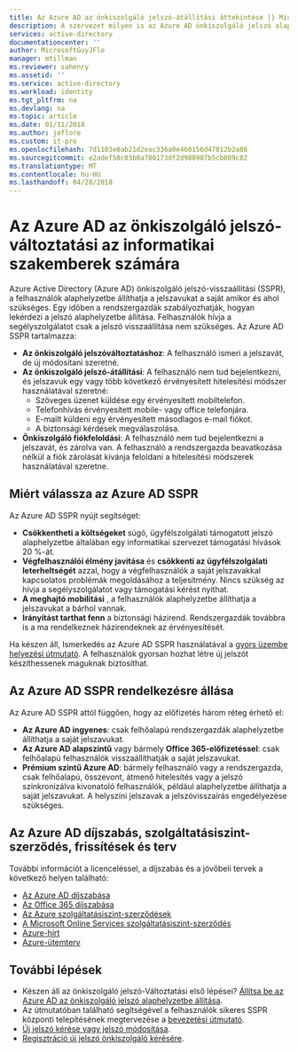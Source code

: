 ```yaml
---
title: Az Azure AD az önkiszolgáló jelszó-átállítási áttekintése |} Microsoft Docs
description: A szervezet milyen is az Azure AD önkiszolgáló jelszó alaphelyzetbe állítása do?
services: active-directory
documentationcenter: ''
author: MicrosoftGuyJFlo
manager: mtillman
ms.reviewer: sahenry
ms.assetid: ''
ms.service: active-directory
ms.workload: identity
ms.tgt_pltfrm: na
ms.devlang: na
ms.topic: article
ms.date: 01/11/2018
ms.author: joflore
ms.custom: it-pro
ms.openlocfilehash: 7d1103e0ab21d2eac336a0e460156d47012b2a86
ms.sourcegitcommit: e2adef58c03b0a780173df2d988907b5cb809c82
ms.translationtype: MT
ms.contentlocale: hu-HU
ms.lasthandoff: 04/28/2018
---
```

# <a name="azure-ad-self-service-password-reset-for-the-it-professional"></a>Az Azure AD az önkiszolgáló jelszó-változtatási az informatikai szakemberek számára

Azure Active Directory (Azure AD) önkiszolgáló jelszó-visszaállítási (SSPR), a felhasználók alaphelyzetbe állíthatja a jelszavukat a saját amikor és ahol szükséges. Egy időben a rendszergazdák szabályozhatják, hogyan lekérdezi a jelszó alaphelyzetbe állítása. Felhasználók hívja a segélyszolgálatot csak a jelszó visszaállítása nem szükséges. Az Azure AD SSPR tartalmazza:

* **Az önkiszolgáló jelszóváltoztatáshoz**: A felhasználó ismeri a jelszavát, de új módosítani szeretné.
* **Az önkiszolgáló jelszó-átállítási**: A felhasználó nem tud bejelentkezni, és jelszavuk egy vagy több következő érvényesített hitelesítési módszer használatával szeretné:
   * Szöveges üzenet küldése egy érvényesített mobiltelefon.
   * Telefonhívás érvényesített mobile- vagy office telefonjára.
   * E-mailt küldeni egy érvényesített másodlagos e-mail fiókot.
   * A biztonsági kérdések megválaszolása.
* **Önkiszolgáló fiókfeloldási**: A felhasználó nem tud bejelentkezni a jelszavát, és zárolva van. A felhasználó a rendszergazda beavatkozása nélkül a fiók zárolását kívánja feloldani a hitelesítési módszerek használatával szeretne.

## <a name="why-choose-azure-ad-sspr"></a>Miért válassza az Azure AD SSPR

Az Azure AD SSPR nyújt segítséget:

* **Csökkentheti a költségeket** súgó, ügyfélszolgálati támogatott jelszó alaphelyzetbe általában egy informatikai szervezet támogatási hívások 20 %-át. 
* **Végfelhasználói élmény javítása** és **csökkenti az ügyfélszolgálati leterheltségét** azzal, hogy a végfelhasználók a saját jelszavakkal kapcsolatos problémák megoldásához a teljesítmény. Nincs szükség az hívja a segélyszolgálatot vagy támogatási kérést nyithat.
* **A meghajtó mobilitási** , a felhasználók alaphelyzetbe állíthatja a jelszavukat a bárhol vannak.
* **Irányítást tarthat fenn** a biztonsági házirend. Rendszergazdák továbbra is a ma rendelkeznek házirendeknek az érvényesítését.

Ha készen áll, Ismerkedés az Azure AD SSPR használatával a [gyors üzembe helyezési útmutató](quickstart-sspr.md). A felhasználók gyorsan hozhat létre új jelszót készíthessenek maguknak biztosíthat.

## <a name="azure-ad-sspr-availability"></a>Az Azure AD SSPR rendelkezésre állása

Az Azure AD SSPR attól függően, hogy az előfizetés három réteg érhető el:

* **Az Azure AD ingyenes**: csak felhőalapú rendszergazdák alaphelyzetbe állíthatja a saját jelszavukat.
* **Az Azure AD alapszintű** vagy bármely **Office 365-előfizetéssel**: csak felhőalapú felhasználók visszaállíthatják a saját jelszavukat.
* **Prémium szintű Azure AD**: bármely felhasználó vagy a rendszergazda, csak felhőalapú, összevont, átmenő hitelesítés vagy a jelszó szinkronizálva kivonatoló felhasználók, például alaphelyzetbe állíthatja a saját jelszavukat. A helyszíni jelszavak a jelszóvisszaírás engedélyezése szükséges.

## <a name="azure-ad-pricing-sla-updates-and-roadmap"></a>Az Azure AD díjszabás, szolgáltatásiszint-szerződés, frissítések és terv

További információt a licenceléssel, a díjszabás és a jövőbeli tervek a következő helyen található:

* [Az Azure AD díjszabása](https://azure.microsoft.com/pricing/details/active-directory/)
* [Az Office 365 díjszabása](https://products.office.com/compare-all-microsoft-office-products?tab=2)
* [Az Azure szolgáltatásiszint-szerződések](https://azure.microsoft.com/support/legal/sla/)
* [A Microsoft Online Services szolgáltatásiszint-szerződés](http://go.microsoft.com/fwlink/?LinkID=272026&clcid=0x409)
* [Azure-hírt](https://azure.microsoft.com/updates/)
* [Azure-ütemterv](https://www.microsoft.com/cloud-platform/roadmap-recently-available)

## <a name="next-steps"></a>További lépések

* Készen áll az önkiszolgáló jelszó-Változtatási első lépései? [Állítsa be az Azure AD az önkiszolgáló jelszó alaphelyzetbe állítása](quickstart-sspr.md).
* Az útmutatóban található segítségével a felhasználók sikeres SSPR központi telepítésének megtervezése a [bevezetési útmutató](howto-sspr-deployment.md).
* [Új jelszó kérése vagy jelszó módosítása](../active-directory-passwords-update-your-own-password.md).
* [Regisztráció új jelszó önkiszolgáló kérésére](../active-directory-passwords-reset-register.md).
